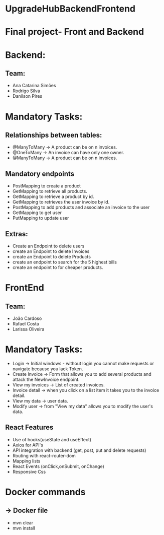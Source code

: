 # UpgradeHubBackendFrontend

# Final project- Front and Backend

# Backend:

## Team:

- Ana Catarina Simões
- Rodrigo Silva
- Danilson Pires

# Mandatory Tasks:

## Relationships between tables:
- @ManyToMany →  A product can be on n invoices.
- @OneToMany →  An invoice can have only one owner.
- @ManyToMany → A product can be on n invoices.

## Mandatory endpoints

- PostMapping to create a product
- GetMapping to retrieve all products.
- GetMapping to retrieve a product by id.
- GetMapping to retrieves the user invoice by id.
- PostMapping to add products and associate an invoice to the user
- GetMapping to get user
- PutMapping to update user

## Extras:

 - Create an Endpoint to delete users
 - create an Endpoint to delete Invoices
 - create an Endpoint to delete Products
 - create an endpoint to search for the 5 highest bills
 - create an endpoint to for cheaper products. 
 
# FrontEnd 

## Team:

 - João Cardoso
 - Rafael Costa
 - Larissa Oliveira
 
# Mandatory Tasks:

- Login → Initial windows - without login you cannot make requests or navigate because you lack Token. 
- Create Invoice → Form that allows you to add several products and attack the NewInvoice endpoint.
- View my invoices → List of created invoices.
- Invoice detail → when you click on a list item it takes you to the invoice detail.
- View my data → user data.
- Modify user → from "View my data" allows you to modify the user's data.

## React Features

- Use of hooks(useState and useEffect)
- Axios for API's
- API integration with backend (get, post, put and delete requests)
- Routing with react-router-dom
- Mapping lists
- React Events (onClick,onSubmit, onChange)
- Responsive Css

# Docker commands

## →  Docker file
- mvn clear
- mvn install
